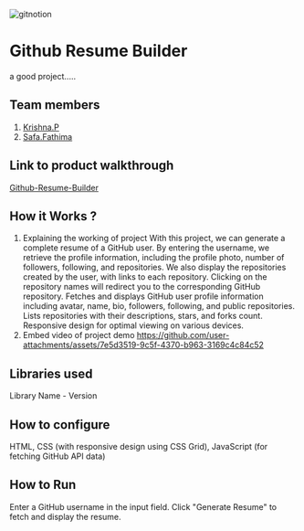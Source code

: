 
![gitnotion](https://github.com/user-attachments/assets/079fdd2e-ba20-4a5b-9801-58448e81d8b9)




# Github Resume Builder
a good project.....
## Team members
1. [Krishna.P](https://github.com/krishna-p-04)
2. [Safa.Fathima](https://github.com/SAFA-010)
## Link to product walkthrough
[Github-Resume-Builder](https://suhanamaluu.github.io/SHN/)
## How it Works ?
1. Explaining the working of project
    With this project, we can generate a complete resume of a GitHub user. By entering the username, we retrieve the profile information, including the profile photo, number of followers, following, and repositories. We also display the repositories created by the user, with links to each repository. Clicking on the repository names will redirect you to the corresponding GitHub repository.
 Fetches and displays GitHub user profile information including avatar, name, bio, followers, following, and public repositories.
Lists repositories with their descriptions, stars, and forks count.
Responsive design for optimal viewing on various devices.  
2. Embed video of project demo
   https://github.com/user-attachments/assets/7e5d3519-9c5f-4370-b963-3169c4c84c52
## Libraries used
Library Name - Version
## How to configure
HTML,
CSS (with responsive design using CSS Grid),
JavaScript (for fetching GitHub API data)
## How to Run
Enter a GitHub username in the input field.
Click "Generate Resume" to fetch and display the resume.
